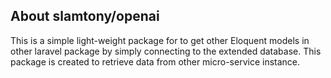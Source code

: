 
## About slamtony/openai

This is a simple light-weight package for to get other Eloquent
models in other laravel package by simply connecting to the extended database.
This package is created to retrieve data from other micro-service instance.

